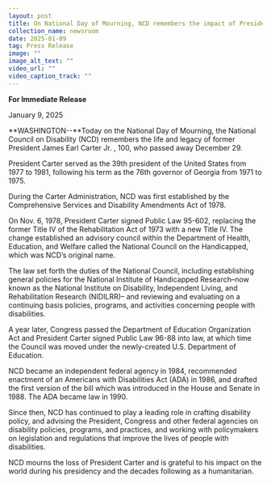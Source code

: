 ```yaml
---
layout: post
title: On National Day of Mourning, NCD remembers the impact of President Jimmy Carter
collection_name: newsroom
date: 2025-01-09
tag: Press Release
image: ""
image_alt_text: ""
video_url: ""
video_caption_track: ""
---
```

**For Immediate Release**

January 9, 2025

**WASHINGTON--**Today on the National Day of Mourning, the National Council on Disability (NCD) remembers the life and legacy of former President James Earl Carter Jr. , 100, who passed away December 29.

President Carter served as the 39th president of the United States from 1977 to 1981, following his term as the 76th governor of Georgia from 1971 to 1975.

During the Carter Administration, [](https://www.google.com/search?sca_esv=b04091875e1d0e02&rlz=1C1CHBF_enUS1010US1010&q=Plains,+Georgia&stick=H4sIAAAAAAAAAONgVuLQz9U3KKoyjn_EaMwt8PLHPWEprUlrTl5jVOHiCs7IL3fNK8ksqRQS42KDsnikuLjgmngWsfIH5CRm5hXrKLin5helZyYCABshdoZUAAAA&sa=X&sqi=2&ved=2ahUKEwiS--mCrumKAxXVMlkFHcjoHWgQzIcDKAB6BAhAEAE)NCD was first established by the Comprehensive Services and Disability Amendments Act of 1978.

On Nov. 6, 1978, President Carter signed Public Law 95-602, replacing the former Title IV of the Rehabilitation Act of 1973 with a new Title IV. The change established an advisory council within the Department of Health, Education, and Welfare called the National Council on the Handicapped, which was NCD’s original name.

The law set forth the duties of the National Council, including establishing general policies for the National Institute of Handicapped Research–now known as the National Institute on Disability, Independent Living, and Rehabilitation Research (NIDILRR)– and reviewing and evaluating on a continuing basis policies, programs, and activities concerning people with disabilities.

A year later, Congress passed the Department of Education Organization Act and President Carter signed Public Law 96-88 into law, at which time the Council was moved under the newly-created U.S. Department of Education. 

NCD became an independent federal agency in 1984, recommended enactment of an Americans with Disabilities Act (ADA) in 1986, and drafted the first version of the bill which was introduced in the House and Senate in 1988. The ADA became law in 1990.

Since then, NCD has continued to play a leading role in crafting disability policy, and advising the President, Congress and other federal agencies on disability policies, programs, and practices, and working with policymakers on legislation and regulations that improve the lives of people with disabilities.

NCD mourns the loss of President Carter and is grateful to his impact on the world during his presidency and the decades following as a humanitarian.
